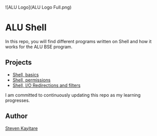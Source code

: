 ![ALU Logo](ALU Logo Full.png)
# ALU Shell


In this repo, you will find different programs written on Shell and how it works for the ALU BSE program.

## Projects
- [Shell, basics](shell_basics/)
- [Shell, permissions](shell_permissions/)
- [Shell, I/O Redirections and filters](shell_io_redirections/)

I am committed to continuously updating this repo as my learning progresses.

## Author
[Steven Kayitare](https://www.linkedin.com/in/dumethode)

